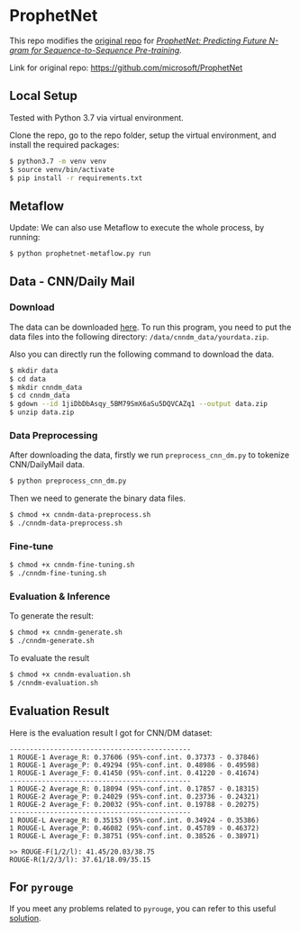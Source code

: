 # ProphetNet

This repo modifies the [original repo](https://github.com/microsoft/ProphetNet) for [*ProphetNet: Predicting Future N-gram for Sequence-to-Sequence Pre-training*](https://arxiv.org/pdf/2001.04063).

Link for original repo: https://github.com/microsoft/ProphetNet



## Local Setup

Tested with Python 3.7 via virtual environment. 

Clone the repo, go to the repo folder, setup the virtual environment, and install the required packages:

```bash
$ python3.7 -m venv venv
$ source venv/bin/activate
$ pip install -r requirements.txt
```



## Metaflow

Update: We can also use Metaflow to execute the whole process, by running:

```bash
$ python prophetnet-metaflow.py run
```



## Data - CNN/Daily Mail

### Download

The data can be downloaded [here](https://drive.google.com/file/d/1jiDbDbAsqy_5BM79SmX6aSu5DQVCAZq1/view). To run this program, you need to put the data files into the following directory: ```/data/cnndm_data/yourdata.zip```.

Also you can directly run the following command to download the data.

```bash
$ mkdir data
$ cd data
$ mkdir cnndm_data
$ cd cnndm_data
$ gdown --id 1jiDbDbAsqy_5BM79SmX6aSu5DQVCAZq1 --output data.zip
$ unzip data.zip
```

### Data Preprocessing

After downloading the data, firstly we run ```preprocess_cnn_dm.py``` to tokenize CNN/DailyMail data.

```bash
$ python preprocess_cnn_dm.py
```

Then we need to generate the binary data files.

```bash
$ chmod +x cnndm-data-preprocess.sh
$ ./cnndm-data-preprocess.sh
```

### Fine-tune

```bash
$ chmod +x cnndm-fine-tuning.sh
$ ./cnndm-fine-tuning.sh
```

### Evaluation & Inference

To generate the result:

```bash
$ chmod +x cnndm-generate.sh
$ ./cnndm-generate.sh
```

To evaluate the result

```bash
$ chmod +x cnndm-evaluation.sh
$ /cnndm-evaluation.sh
```



## Evaluation Result

Here is the evaluation result I got for CNN/DM dataset:

```
---------------------------------------------
1 ROUGE-1 Average_R: 0.37606 (95%-conf.int. 0.37373 - 0.37846)
1 ROUGE-1 Average_P: 0.49294 (95%-conf.int. 0.48986 - 0.49598)
1 ROUGE-1 Average_F: 0.41450 (95%-conf.int. 0.41220 - 0.41674)
---------------------------------------------
1 ROUGE-2 Average_R: 0.18094 (95%-conf.int. 0.17857 - 0.18315)
1 ROUGE-2 Average_P: 0.24029 (95%-conf.int. 0.23736 - 0.24321)
1 ROUGE-2 Average_F: 0.20032 (95%-conf.int. 0.19788 - 0.20275)
---------------------------------------------
1 ROUGE-L Average_R: 0.35153 (95%-conf.int. 0.34924 - 0.35386)
1 ROUGE-L Average_P: 0.46082 (95%-conf.int. 0.45789 - 0.46372)
1 ROUGE-L Average_F: 0.38751 (95%-conf.int. 0.38526 - 0.38971)

>> ROUGE-F(1/2/l): 41.45/20.03/38.75
ROUGE-R(1/2/3/l): 37.61/18.09/35.15
```



## For ```pyrouge```

If you meet any problems related to ```pyrouge```, you can refer to this useful [solution](https://stackoverflow.com/questions/45894212/installing-pyrouge-gets-error-in-ubuntu).

